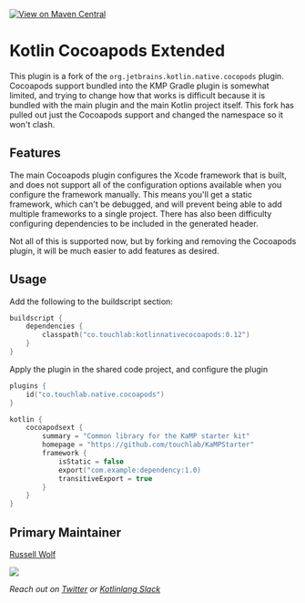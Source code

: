 [![View on Maven Central](https://img.shields.io/maven-central/v/co.touchlab/kotlinnativecocoapods)](https://search.maven.org/artifact/co.touchlab/kotlinnativecocoapods)

# Kotlin Cocoapods Extended

This plugin is a fork of the `org.jetbrains.kotlin.native.cocopods` plugin. Cocoapods support bundled into the KMP 
Gradle plugin is somewhat limited, and trying to change how that works is difficult because it is bundled with the main
plugin and the main Kotlin project itself. This fork has pulled out just the Cocoapods support and changed the namespace
so it won't clash.

## Features

The main Cocoapods plugin configures the Xcode framework that is built, and does not support all of the configuration 
options available when you configure the framework manually. This means you'll get a static framework, which can't be 
debugged, and will prevent being able to add multiple frameworks to a single project. There has also been difficulty
configuring dependencies to be included in the generated header.

Not all of this is supported now, but by forking and removing the Cocoapods plugin, it will be much easier to add features
as desired.

## Usage

Add the following to the buildscript section:

```kotlin
buildscript {
    dependencies {
        classpath("co.touchlab:kotlinnativecocoapods:0.12")
    }
}
```

Apply the plugin in the shared code project, and configure the plugin

```kotlin
plugins {
    id("co.touchlab.native.cocoapods")
}

kotlin {
    cocoapodsext {
        summary = "Common library for the KaMP starter kit"
        homepage = "https://github.com/touchlab/KaMPStarter"
        framework {
            isStatic = false
            export("com.example:dependency:1.0)
            transitiveExport = true
        }
    }
}
```

## Primary Maintainer

[Russell Wolf](https://github.com/russhwolf/)

![](https://avatars.githubusercontent.com/u/3256243?s=140&v=4)

*Reach out on [Twitter](twitter.com/russhwolf) or [Kotlinlang Slack](https://kotlinlang.slack.com/archives/D2VU3UHU0)*

